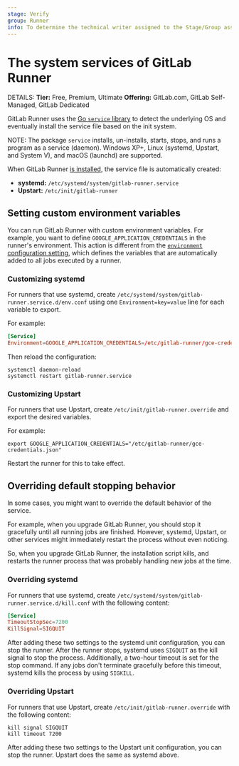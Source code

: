 ```yaml
---
stage: Verify
group: Runner
info: To determine the technical writer assigned to the Stage/Group associated with this page, see https://handbook.gitlab.com/handbook/product/ux/technical-writing/#assignments
---
```


# The system services of GitLab Runner

DETAILS:
**Tier:** Free, Premium, Ultimate
**Offering:** GitLab.com, GitLab Self-Managed, GitLab Dedicated

GitLab Runner uses the [Go `service` library](https://github.com/kardianos/service)
to detect the underlying OS and eventually install the service file based on
the init system.

NOTE:
The package `service` installs, un-installs, starts, stops, and runs a program as a
service (daemon). Windows XP+, Linux (systemd, Upstart, and System V),
and macOS (launchd) are supported.

When GitLab Runner [is installed](../install/index.md), the service file is
automatically created:

- **systemd:** `/etc/systemd/system/gitlab-runner.service`
- **Upstart:** `/etc/init/gitlab-runner`

## Setting custom environment variables

You can run GitLab Runner with custom environment variables. For
example, you want to define `GOOGLE_APPLICATION_CREDENTIALS`
in the runner's environment. This action is different from the
[`environment` configuration setting](advanced-configuration.md#the-runners-section),
which defines the variables that are automatically added to all jobs
executed by a runner.

### Customizing systemd

For runners that use systemd, create `/etc/systemd/system/gitlab-runner.service.d/env.conf`
using one `Environment=key=value` line for each variable to export.

For example:

```toml
[Service]
Environment=GOOGLE_APPLICATION_CREDENTIALS=/etc/gitlab-runner/gce-credentials.json
```

Then reload the configuration:

```shell
systemctl daemon-reload
systemctl restart gitlab-runner.service
```

### Customizing Upstart

For runners that use Upstart, create `/etc/init/gitlab-runner.override` and export the
desired variables.

For example:

```shell
export GOOGLE_APPLICATION_CREDENTIALS="/etc/gitlab-runner/gce-credentials.json"
```

Restart the runner for this to take effect.

## Overriding default stopping behavior

In some cases, you might want to override the default behavior of the service.

For example, when you upgrade GitLab Runner, you should stop it gracefully
until all running jobs are finished. However, systemd, Upstart, or other services
might immediately restart the process without even noticing.

So, when you upgrade GitLab Runner, the installation script kills, and restarts
the runner process that was probably handling new jobs at
the time.

### Overriding systemd

For runners that use systemd, create
`/etc/systemd/system/gitlab-runner.service.d/kill.conf` with the following
content:

```toml
[Service]
TimeoutStopSec=7200
KillSignal=SIGQUIT
```

After adding these two settings to the systemd unit configuration, you can
stop the runner. After the runner stops, systemd uses `SIGQUIT` as the kill signal to stop the
process. Additionally, a two-hour timeout is set for the stop command. If any jobs don't terminate gracefully
before this timeout, systemd kills the process by using `SIGKILL`.

### Overriding Upstart

For runners that use Upstart, create `/etc/init/gitlab-runner.override` with the
following content:

```shell
kill signal SIGQUIT
kill timeout 7200
```

After adding these two settings to the Upstart unit configuration, you can
stop the runner. Upstart does the same as systemd above.
